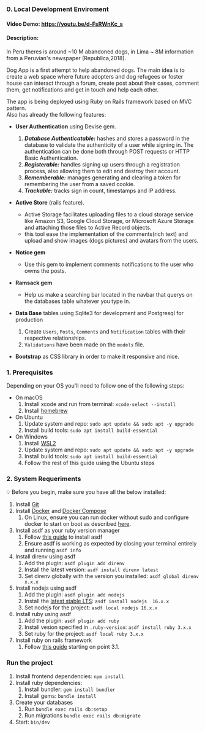 ### 0. Local Development Enviroment
#### Video Demo: https://youtu.be/d-FsRWnKc_s
#### Description:   

In Peru theres is around ~10 M abandoned dogs, in Lima ~ 8M information from a Peruvian's newspaper (Republica,2018).  

Dog App is a first attempt to help abandoned dogs. The main idea is to create a web space where future adopters and dog refugees or foster house can interact through a forum, create post about their cases, comment them, get notifications and get in touch and help each other.  

The app is being deployed using Ruby on Rails framework based on MVC pattern.   
Also has already the following features:  

- **User Authentication**  using Devise gem.
  1. ***Database Authenticatable:***  hashes and stores a password in the database to validate the authenticity of a user while signing in. The authentication can be done both through POST requests or HTTP Basic Authentication.
  2. ***Registerable:***  handles signing up users through a registration process, also allowing them to edit and destroy their account.
  3. ***Rememberable:***  manages generating and clearing a token for remembering the user from a saved cookie.
  4. ***Trackable:*** tracks sign in count, timestamps and IP address.
- **Active Store** (rails feature).
  - Active Storage facilitates uploading files to a cloud storage service like Amazon S3, Google Cloud Storage, or Microsoft Azure Storage and attaching those files to Active Record objects.
  - this tool ease the implementation of the comments(rich text) and upload and show images (dogs pictures) and avatars from the users.
- **Notice gem** 
  - Use this gem to implement comments notifications to the user who owms the posts.
- **Ramsack gem**
  - Help us make a searching bar located in the navbar that querys on the databases table whatever you type in.
   
- **Data Base** tables using Sqlite3 for development and Postgresql for production
  1. Create `Users`, `Posts`, `Comments` and `Notification` tables with their respective relationships.
  2. `Validations` have been made on the `models` file.
  
- **Bootstrap** as CSS library in order to make it responsive and nice.
  

### 1. Prerequisites

Depending on your OS you'll need to follow one of the following steps:

- On macOS
    1. Install xcode and run from terminal: `xcode-select --install`
    2. Install [homebrew](https://brew.sh/)
- On Ubuntu
    1. Update system and repo: `sudo apt update && sudo apt -y upgrade`
    2. Install build tools: `sudo apt install build-essential`
- On Windows
    1. Install [WSL2](https://pureinfotech.com/install-windows-subsystem-linux-2-windows-10/)
    2. Update system and repo: `sudo apt update && sudo apt -y upgrade`
    3. Install build tools: `sudo apt install build-essential`
    4. Follow the rest of this guide using the Ubuntu steps

### 2. System Requeriments

💡 Before you begin, make sure you have all the below installed:

1. Install [Git](https://git-scm.com/book/en/v2/Getting-Started-Installing-Git/)
2. Install [Docker](https://docs.docker.com/engine/install/) and [Docker Compose](https://docs.docker.com/compose/install/)
    1. On Linux, ensure you can run docker without sudo and configure docker to start on boot as described [here](https://docs.docker.com/engine/install/linux-postinstall/).
3. Install asdf as your ruby version manager
    1. Follow [this guide](https://asdf-vm.com/guide/getting-started.html) to install asdf
    2. Ensure asdf is working as expected by closing your terminal entirely and running `asdf info`
4. Install direnv using asdf
    1. Add the plugin: `asdf plugin add direnv`
    2. Install the latest version: `asdf install direnv latest`
    3. Set direnv globally with the version you installed: `asdf global direnv x.x.x`
5. Install nodejs using asdf
    1. Add the plugin: `asdf plugin add nodejs`
    2. Install the [latest stable LTS]("https://nodejs.org/en/"): `asdf install nodejs  16.x.x`
    3. Set nodejs for the project: `asdf local nodejs 16.x.x`
6. Install ruby using asdf
    1. Add the plugin: `asdf plugin add ruby`
    2. Install vesion specified in `.ruby-version`: `asdf install ruby 3.x.x`
    3. Set ruby for the project: `asdf local ruby 3.x.x`
7. Install ruby on rails framework
    1. Follow [this guide](https://guides.rubyonrails.org/getting_started.html) starting on point 3.1.

### Run the project

1. Install frontend dependencies: `npm install`
2. Install ruby dependencies:
    1. Install bundler: `gem install bundler`
    2. Install gems: `bundle install`
3. Create your databases
    1. Run `bundle exec rails db:setup`
    2. Run migrations `bundle exec rails db:migrate`
7. Start: `bin/dev`
